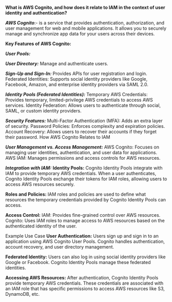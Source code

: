  **What is AWS Cognito, and how does it relate to IAM in the context of user identity and authentication?**

 
 ***AWS Cognito***:- is a service that provides authentication, authorization, and user management for web and mobile applications. 
 It allows you to securely manage and synchronize app data for your users across their devices.


**Key Features of AWS Cognito:**

***User Pools:***

***User Directory:*** Manage and authenticate users.

***Sign-Up and Sign-In:*** Provides APIs for user registration and login.
Federated Identities: Supports social identity providers like Google, Facebook, Amazon, and enterprise identity providers via SAML 2.0.

***Identity Pools (Federated Identities):***
Temporary AWS Credentials: Provides temporary, limited-privilege AWS credentials to access AWS services.
Identity Federation: Allows users to authenticate through social, SAML, or custom identity providers.

***Security Features:***
Multi-Factor Authentication (MFA): Adds an extra layer of security.
Password Policies: Enforces complexity and expiration policies.
Account Recovery: Allows users to recover their accounts if they forget their password.
How AWS Cognito Relates to IAM

***User Management vs. Access Management:***
AWS Cognito: Focuses on managing user identities, authentication, and user data for applications.
AWS IAM: Manages permissions and access controls for AWS resources.

***Integration with IAM:***
**Identity Pools:** Cognito Identity Pools integrate with IAM to provide temporary AWS credentials. When a user authenticates, 
Cognito Identity Pools exchange their tokens for IAM roles, allowing users to access AWS resources securely.

**Roles and Policies:** IAM roles and policies are used to define what resources the temporary credentials provided by Cognito Identity Pools can access.

**Access Control:**
IAM: Provides fine-grained control over AWS resources.
Cognito: Uses IAM roles to manage access to AWS resources based on the authenticated identity of the user.

Example Use Case
**User Authentication:**
Users sign up and sign in to an application using AWS Cognito User Pools.
Cognito handles authentication, account recovery, and user directory management.

**Federated Identity:**
Users can also log in using social identity providers like Google or Facebook.
Cognito Identity Pools manage these federated identities.

**Accessing AWS Resources:**
After authentication, Cognito Identity Pools provide temporary AWS credentials.
These credentials are associated with an IAM role that has specific permissions to access AWS resources like S3, DynamoDB, etc.

